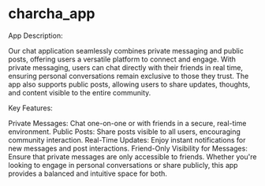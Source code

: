 # charcha_app

App Description:

Our chat application seamlessly combines private messaging and public posts, offering users a versatile platform to connect and engage. With private messaging, users can chat directly with their friends in real time, ensuring personal conversations remain exclusive to those they trust. The app also supports public posts, allowing users to share updates, thoughts, and content visible to the entire community.

Key Features:

Private Messages: Chat one-on-one or with friends in a secure, real-time environment.
Public Posts: Share posts visible to all users, encouraging community interaction.
Real-Time Updates: Enjoy instant notifications for new messages and post interactions.
Friend-Only Visibility for Messages: Ensure that private messages are only accessible to friends.
Whether you're looking to engage in personal conversations or share publicly, this app provides a balanced and intuitive space for both.
